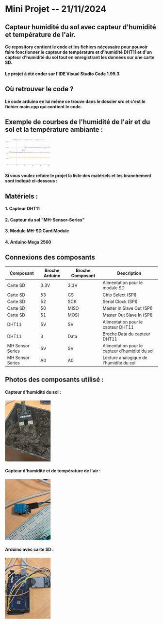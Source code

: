 # Mini Projet -- 21/11/2024 
## Capteur humidité du sol avec capteur d'humidité et température de l'air.

#### Ce repository contient le code et les fichiers nécessaire pour pouvoir faire fonctionner le capteur de température et d'humidité DHT11 et d'un capteur d'humidité du sol tout en enregistrant les données sur une carte SD.

#### Le projet à été coder sur l'IDE Visual Studio Code 1.95.3

## Où retrouver le code ?

#### Le code arduino en lui même ce trouve dans le dossier src et c'est le fichier main.cpp qui contient le code.

## Exemple de courbes de l'humidité de l'air et du sol et la température ambiante :

<img src="photos/graphique.png" alt="Description" width="150">

#### Si vous voulez refaire le projet la liste des matériels et les branchement sont indiqué ci-dessous : 


## Matériels :
#### 1. Capteur DHT11
#### 2. Capteur du sol "MH-Sensor-Series"
#### 3. Module MH-SD Card Module
#### 4. Arduino Mega 2560

## Connexions des composants

| Composant          | Broche Arduino | Broche Composant        | Description                                   |
|---------------------|----------------|--------------------------|-----------------------------------------------|
| Carte SD            | 3.3V           | 3.3V                    | Alimentation pour le module SD               |
| Carte SD            | 53             | CS                      | Chip Select (SPI)                            |
| Carte SD            | 52             | SCK                     | Serial Clock (SPI)                           |
| Carte SD            | 50             | MISO                    | Master In Slave Out (SPI)                    |
| Carte SD            | 51             | MOSI                    | Master Out Slave In (SPI)                    |
| DHT11               | 5V             | 5V                      | Alimentation pour le capteur DHT11           |
| DHT11               | 3              | Data                    | Broche Data du capteur DHT11                 |
| MH Sensor Series    | 5V             | 5V                      | Alimentation pour le capteur d'humidité du sol |
| MH Sensor Series    | A0             | A0                      | Lecture analogique de l'humidité du sol      |

## Photos des composants utilisé :

#### Capteur d'humidité du sol :
<img src="photos/CapteurSol.jpg" alt="Description" width="150">

#### Capteur d'humidité et de température de l'air : 
<img src="photos/CapteurTemperature.jpg" alt="Description" width="150">

#### Arduino avec carte SD : 
<img src="photos/ArduinoEtSD.jpg" alt="Description" width="150">

